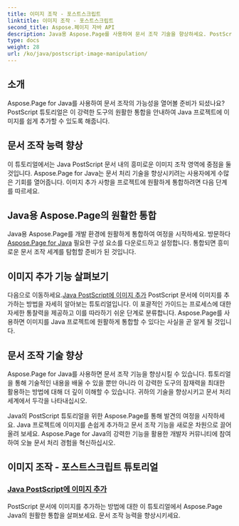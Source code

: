 ```yaml
---
title: 이미지 조작 - 포스트스크립트
linktitle: 이미지 조작 - 포스트스크립트
second_title: Aspose.페이지 자바 API
description: Java용 Aspose.Page를 사용하여 문서 조작 기술을 향상하세요. PostScript 튜토리얼을 살펴보고 Java로 이미지를 추가하는 방법을 배우고 문서 기능을 향상시키세요.
type: docs
weight: 28
url: /ko/java/postscript-image-manipulation/
---
```


## 소개

Aspose.Page for Java를 사용하여 문서 조작의 가능성을 열어볼 준비가 되셨나요? PostScript 튜토리얼은 이 강력한 도구의 원활한 통합을 안내하여 Java 프로젝트에 이미지를 쉽게 추가할 수 있도록 해줍니다.

## 문서 조작 능력 향상

이 튜토리얼에서는 Java PostScript 문서 내의 흥미로운 이미지 조작 영역에 중점을 둘 것입니다. Aspose.Page for Java는 문서 처리 기술을 향상시키려는 사용자에게 수많은 기회를 열어줍니다. 이미지 추가 사항을 프로젝트에 원활하게 통합하려면 다음 단계를 따르세요.

## Java용 Aspose.Page의 원활한 통합

 Java용 Aspose.Page를 개발 환경에 원활하게 통합하여 여정을 시작하세요. 방문하다[Aspose.Page for Java](https://products.aspose.com/page/java) 필요한 구성 요소를 다운로드하고 설정합니다. 통합되면 흥미로운 문서 조작 세계를 탐험할 준비가 된 것입니다.

## 이미지 추가 기능 살펴보기

 다음으로 이동하세요.[Java PostScript에 이미지 추가](./add-image/) PostScript 문서에 이미지를 추가하는 방법을 자세히 알아보는 튜토리얼입니다. 이 포괄적인 가이드는 프로세스에 대한 자세한 통찰력을 제공하고 이를 따라하기 쉬운 단계로 분류합니다. Aspose.Page를 사용하면 이미지를 Java 프로젝트에 원활하게 통합할 수 있다는 사실을 곧 알게 될 것입니다.

## 문서 조작 기술 향상

Aspose.Page for Java를 사용하면 문서 조작 기능을 향상시킬 수 있습니다. 튜토리얼을 통해 기술적인 내용을 배울 수 있을 뿐만 아니라 이 강력한 도구의 잠재력을 최대한 활용하는 방법에 대해 더 깊이 이해할 수 있습니다. 귀하의 기술을 향상시키고 문서 처리 세계에서 두각을 나타내십시오.

Java의 PostScript 튜토리얼을 위한 Aspose.Page를 통해 발견의 여정을 시작하세요. Java 프로젝트에 이미지를 손쉽게 추가하고 문서 조작 기능을 새로운 차원으로 끌어올려 보세요. Aspose.Page for Java의 강력한 기능을 활용한 개발자 커뮤니티에 참여하여 오늘 문서 처리 경험을 혁신하십시오.
## 이미지 조작 - 포스트스크립트 튜토리얼
### [Java PostScript에 이미지 추가](./add-image/)
PostScript 문서에 이미지를 추가하는 방법에 대한 이 튜토리얼에서 Aspose.Page Java의 원활한 통합을 살펴보세요. 문서 조작 능력을 향상시키세요.
